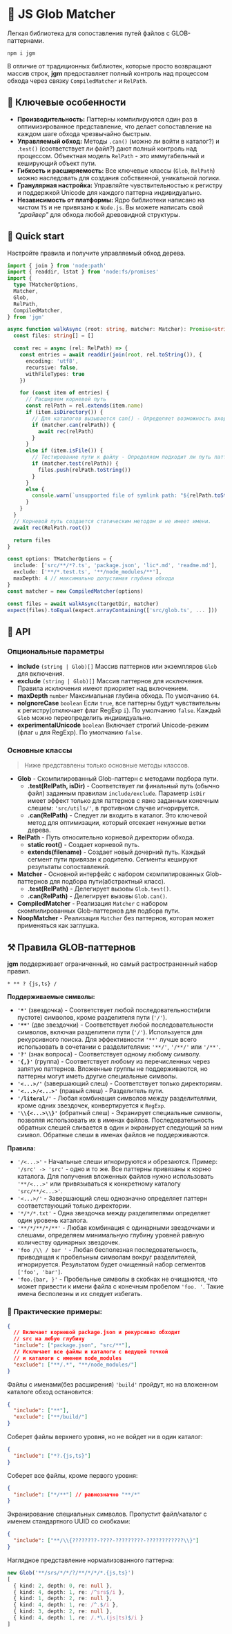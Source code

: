 
# 🎲 JS Glob Matcher

Легкая библиотека для сопоставления путей файлов с GLOB-паттернами. 

    npm i jgm

В отличие от традиционных библиотек, которые просто возвращают массив строк, **jgm** предоставляет полный контроль над процессом обхода через связку `CompiledMatcher` и `RelPath`.

## 📌 Ключевые особенности

* **Производительность:** Паттерны компилируются один раз в оптимизированное представление, что делает сопоставление на каждом шаге обхода чрезвычайно быстрым.
* **Управляемый обход:** Методы `.can()` (можно ли войти в каталог?) и .`test()` (соответствует ли файл?) дают полный контроль над процессом.
Объектная модель `RelPath` - это иммутабельный и кеширующий объект пути.
* **Гибкость и расширяемость:** Все ключевые классы (`Glob`, `RelPath`) можно наследовать для создания собственной, уникальной логики.
* **Гранулярная настройка:** Управляйте чувствительностью к регистру и поддержкой Unicode для каждого паттерна индивидуально.
* **Независимость от платформы:** Ядро библиотеки написано на чистом `TS` и не привязано к `Node.js`. Вы можете написать свой _"драйвер"_ для обхода любой древовидной структуры.

## 🚀 Quick start

Настройте правила и получите управляемый обход дерева.

```ts
import { join } from 'node:path'
import { readdir, lstat } from 'node:fs/promises'
import {
  type TMatcherOptions,
  Matcher,
  Glob,
  RelPath,
  CompiledMatcher,
} from 'jgm'

async function walkAsync (root: string, matcher: Matcher): Promise<string[]> {
  const files: string[] = []

  const rec = async (rel: RelPath) => {
    const entries = await readdir(join(root, rel.toString()), {
      encoding: 'utf8',
      recursive: false,
      withFileTypes: true
    })

    for (const item of entries) {
      // Расширяем корневой путь
      const relPath = rel.extends(item.name)
      if (item.isDirectory()) {
        // Для каталогов вызывается can() - Определяет возможность входа в каталог.
        if (matcher.can(relPath)) {
          await rec(relPath)
        }
      }
      else if (item.isFile()) {
        // Тестирование пути к файлу - Определяем подходит ли путь паттерну.
        if (matcher.test(relPath)) {
          files.push(relPath.toString())
        }
      }
      else {
        console.warn(`unsupported file of symlink path: "${relPath.toString()}"`)
      }
    }
  }
  // Корневой путь создается статическим методом и не имеет имени.
  await rec(RelPath.root())

  return files
}

const options: TMatcherOptions = {
  include: ['src/**/*?.ts', 'package.json', 'lic*.md', 'readme.md'],
  exclude: ['**/*.test.ts', '**/node_modules/**'],
  maxDepth: 4 // максимально допустимая глубина обхода
}
const matcher = new CompiledMatcher(options)

const files = await walkAsync(targetDir, matcher)
expect(files).toEqual(expect.arrayContaining(['src/glob.ts', ... ]))
```

## 🔮 API

### Опциональные параметры

* **include**	`(string | Glob)[]`	Массив паттернов или экземпляров `Glob` для включения. 
* **exclude**	`(string | Glob)[]`	Массив паттернов для исключения. Правила исключения имеют приоритет над включением.
* **maxDepth** `number`	Максимальная глубина обхода. По умолчанию `64`.
* **noIgnoreCase** `boolean`	Если `true`, все паттерны будут чувствительны к регистру(отключает флаг RegExp `i`). По умолчанию `false`. Каждый `Glob` можно переопределить индивидуально.
* **experimentalUnicode**	`boolean`	Включает строгий Unicode-режим (флаг `u` для RegExp). По умолчанию `false`.

### Основные классы

> Ниже представлены только основные методы классов.

* **Glob** - Скомпилированный Glob-паттерн с методами подбора пути.
  + **.test(RelPath, isDir)** - Соответствует ли финальный путь (обычно файл) заданным правилам `include/exclude`. Параметр `isDir` имеет эффект только для паттернов с явно заданным конечным слешем: `'src/utils/'`, в противном случае игнорируется.
  + **.can(RelPath)** - Следует ли входить в каталог. Это ключевой метод для оптимизации, который отсекает ненужные ветки дерева.
* **RelPath** - Путь относительно корневой директории обхода.
  + **static root()** - Создает корневой путь.
  + **extends(filename)** - Создает новый дочерний путь. Каждый сегмент пути привязан к родителю. Сегменты кешируют результаты сопоставлений.
* **Matcher** - Основной интерфейс с набором скомпилированных Glob-паттернов для подбора пути(абстрактный класс).
  + **.test(RelPath)** - Делегирует вызовы `Glob.test()`.
  + **.can(RelPath)** - Делегирует вызовы `Glob.can()`.
* **CompiledMatcher** - Реализация `Matcher` с набором скомпилированных Glob-паттернов для подбора пути.
* **NoopMatcher** - Реализация `Matcher` без паттернов, которая может применяться как заглушка.

## ⚒️ Правила GLOB-паттернов

**jgm** поддерживает ограниченный, но самый растространенный набор правил.

    * ** ? {js,ts} /

**Поддерживаемые символы:**

* **`'*'`** (звездочка) - Соответствует любой последовательности(или пустоте) символов, кроме разделителя пути (`'/'`).
* **`'**'`** (две звездочки) - Соответствует любой последовательности символов, включая разделители пути (`'/'`). Используется для рекурсивного поиска. Для эффективности `'**'` лучше всего использовать в сочетании с разделителями: `'**/'`, `'/**/'` или `'/**'`.
* **`'?'`** (знак вопроса) - Соответствует одному любому символу.
* **`'{,}'`** (группа) - Соответствует любому из перечисленных через запятую паттернов. Вложенные группы не поддерживаются, но паттерны могут иметь другие специальные символы.
* **`'<...>/'`** (завершающий слеш) - Соответствует только директориям.
* **`'<...>/<...>'`** (правый слеш) - Разделитель пути.
* **`'/literal/'`** - Любая комбинация символов между разделителями, кроме одних звездочек, конвертируется к `RegExp`.
* **`'\\{<...>\\}'`** (обратный слеш) - Экранирует специальные символы, позволяя использовать их в именах файлов. Последовательность обратных слешей сливается в один и экранирует следующий за ним символ. Обратные слеши в именах файлов не поддерживаются.

**Правила:**

* `'/<...>'` - Начальные слеши игнорируются и обрезаются. Пример: `'/src' -> 'src'` - одно и то же. Все паттерны привязаны к корню каталога. Для получения вложенных файлов нужно использовать `'**/<...>'` или привязываться к конкретному каталогу `'src/**/<...>'`.
* `'<...>/'` - Завершающий слеш однозначно определяет паттерн соответствующий только директории. 
* `'*/*/*.txt'` - Одна звездочка между разделителями определяет один уровень каталога.
* `'**/*/**/*/**'` - Любая комбинация с одинарными звездочками и слешами, определяем минимальную глубину уровней равную количеству одинарных звездочек.
* `'foo /\\ / bar '` - Любая бесполезная последовательность, приводящая к пробельным символам вокруг разделителей, игнорируется. Результатом будет очищенный набор сегментов `['foo', 'bar']`.
* `'foo.{bar, }'` - Пробельные символы в скобках не очищаются, что может привести к имени файла с конечным пробелом `'foo. '`. Такие имена бесполезны и их следует избегать.

### 🎯 Практические примеры:

```json
{
  // Включает корневой package.json и рекурсивно обходит
  // src на любую глубину
  "include": ["package.json", "src/**"],
  // Исключает все файлы и каталоги с ведущей точкой
  // и каталоги с именем node_modules
  "exclude": ["**/.*", "**/node_modules/"]
}
```

Файлы с именами(без расширения) `'build'` пройдут, но на вложенном каталоге обход остановится:

```json
{
  "include": ["**"],
  "exclude": ["**/build/"]
}
```

Соберет файлы верхнего уровня, но не войдет ни в один каталог:

```json
{
  "include": ["*?.{js,ts}"]
}
```

Соберет все файлы, кроме первого уровня:

```json
{
  "include": ["*/**"] // равнозначно "**/*"
}
```

Экранирование специальных символов. Пропустит файл/каталог с именем стандартного UUID со скобками:

```json
{
  "include": ["**/\\{????????-????-?????????-????????????\\}"]
}
```

Наглядное представление нормализованного паттерна:

```ts
new Glob('**/srs/*/*/?/**/*/*/*.{js,ts}')
[
  { kind: 2, depth: 0, re: null },
  { kind: 4, depth: 1, re: /^srs$/i },
  { kind: 1, depth: 2, re: null },
  { kind: 4, depth: 1, re: /^.$/i },
  { kind: 3, depth: 2, re: null },
  { kind: 4, depth: 1, re: /.*\.(js|ts)$/i }
]
```
